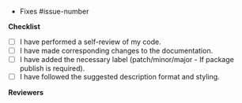 - Fixes #issue-number

**Checklist**

- [ ] I have performed a self-review of my code.
- [ ] I have made corresponding changes to the documentation.
- [ ] I have added the necessary label (patch/minor/major - If package publish
      is required).
- [ ] I have followed the suggested description format and styling.

**Reviewers**

<!---
------------- FORMAT FOR DESCRIPTION -------------

Prefix the change with one of these keywords:
- Added: for new features.
- Changed: for changes in existing functionality.
- Deprecated: for soon-to-be removed features.
- Removed: for now removed features.
- Fixed: for any bug fixes.
- Security: in case of vulnerabilities.

Points to note:
- The description shall be represented in bullet points.
- Add the keyword BREAKING in bold style for changes that could potentially break the engine, eg: **BREAKING**.
--->
